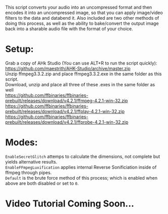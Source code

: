This script converts your audio into an uncompressed format and then encodes it into an uncompressed image, so that you can apply image/video filters to the data and databend it.
Also included are two other methods of doing this process, as well as the ability to bake/convert the output image back into a sharable audio file with the format of your choice.

# Setup:
Grab a copy of AHk Studio (You can use ALT+R to run the script quickly): https://github.com/maestrith/AHK-Studio/archive/master.zip <br>
Unzip ffmpeg3.3.2.zip and place ffmpeg3.3.2.exe in the same folder as this script.                                                                                                                    
Download, unzip and place all three of these .exes in the same folder as well                                                                                                                                                          
https://github.com/ffbinaries/ffbinaries-prebuilt/releases/download/v4.2.1/ffmpeg-4.2.1-win-32.zip                                                                                                       
https://github.com/ffbinaries/ffbinaries-prebuilt/releases/download/v4.2.1/ffplay-4.2.1-win-32.zip                                                                                          
https://github.com/ffbinaries/ffbinaries-prebuilt/releases/download/v4.2.1/ffprobe-4.2.1-win-32.zip

# Modes:
`EnableSecretGlitch` attemps to calculate the dimensions, not complete but yields alternative results. <br>
`EnableFFmpegLuxification` applies internal Reverse Sonificiation inside of ffmpeg through pipes. <br>
`Default` is the brute force method of this process; which is enabled when above are both disabled or set to `0`.
# Video Tutorial Coming Soon...
